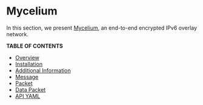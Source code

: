 
<h1>Mycelium</h1>

In this section, we present [Mycelium](https://github.com/threefoldtech/mycelium), an end-to-end encrypted IPv6 overlay network.

**TABLE OF CONTENTS**

- [Overview](./overview.md)
- [Installation](./installation.md)
- [Additional Information](./information.md)
- [Message](./message.md)
- [Packet](./packet.md)
- [Data Packet](./data_packet.md)
- [API YAML](./api_yaml.md)